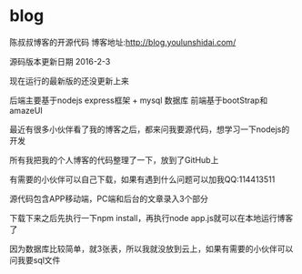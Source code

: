 # blog
陈叔叔博客的开源代码
博客地址:http://blog.youlunshidai.com/

源码版本更新日期 2016-2-3

现在运行的最新版的还没更新上来

后端主要基于nodejs express框架 + mysql 数据库
前端基于bootStrap和amazeUI

最近有很多小伙伴看了我的博客之后，都来问我要源代码，想学习一下nodejs的开发

所有我把我的个人博客的代码整理了一下，放到了GitHub上

有需要的小伙伴可以自己下载，如果有遇到什么问题可以加我QQ:114413511

源代码包含APP移动端，PC端和后台的文章录入3个部分

下载下来之后先执行一下npm install，再执行node app.js就可以在本地运行博客了

因为数据库比较简单，就3张表，所以我就没放到云上，如果有需要的小伙伴可以问我要sql文件

